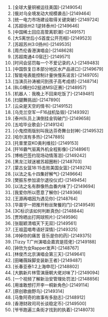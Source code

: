 
1. [全球大量铜被运往美国]-[2149054]
1. [俄对乌全境发动大规模袭击]-[2149464]
1. [统一电力市场建设取得关键突破]-[2149724]
1. [苏超徐州2:1逆转泰州]-[2149646]
1. [中国稀土回应高管离职潮]-[2149157]
1. [大S离世后小S首度公开亮相]-[2149523]
1. [苏超苏州3:0扬州]-[2149535]
1. [周杰伦香港演唱会]-[2148628]
1. [苏超南通4:0宿迁]-[2149571]
1. [时间会惩罚每一个不爱记录的人]-[2149483]
1. [中国恢复日本部分地区水产品进口]-[2149679]
1. [智能电表能控制计量快慢系谣言]-[2149705]
1. [当演员孙涛被问到孩子高考成绩]-[2148714]
1. [BLG横扫G2挺进MSI正赛]-[2148957]
1. [机器人：我晚上不回来吃饭了]-[2149481]
1. [扫腿舞挑战]-[2147890]
1. [云朵是天空的情书]-[2149152]
1. [乌克兰空军一F16战机坠毁]-[2149392]
1. [泰州队员上演倒挂金钩破门]-[2149658]
1. [五哈毕业歌会]-[2149124]
1. [小鬼控雨版别叫我达芬奇舞台封神]-[2149532]
1. [哈尔滨有多热]-[2147885]
1. [托普里亚KO奥利维拉]-[2149153]
1. [歼16霸气驱离外机全程影像]-[2148961]
1. [博格巴签约现场动情落泪]-[2149242]
1. [黑龙江球迷被苏超圈粉]-[2148703]
1. [蒙古女篮18:15击败美国女篮]-[2149274]
1. [以法之名十四集好解气]-[2149664]
1. [樊振东参加波尔退役仪式]-[2149454]
1. [以法之名有群像热血番内味了]-[2149694]
1. [我爱你所以愿意了解你]-[2149366]
1. [王源再唱因为遇见你]-[2148764]
1. [华晨宇一把推开粉丝聚餐的门]-[2149549]
1. [3C标识该如何判断真伪]-[2148844]
1. [贾玲晒出打网球照片]-[2149596]
1. [张靓颖清唱天下无双]-[2149561]
1. [王祖蓝唱粤语好深情]-[2149325]
1. [冲掉你的痛苦 音乐是你的药]-[2149375]
1. [Tizzy T广州演唱会嘉宾是揽佬]-[2149188]
1. [钟欣为女Rapper发声]-[2148767]
1. [林俊杰北京演唱会第三天]-[2149641]
1. [田曦薇跺脚变装新王者]-[2149487]
1. [长春亚泰1:2上海申花]-[2148802]
1. [大鹏新片林雪演唐朝大佬对味了]-[2149094]
1. [一个视频了解新治安管理处罚法]-[2148856]
1. [用谁敢想打开李一桐新角色]-[2149114]
1. [原创歌曲野鸟]-[2149314]
1. [马鲁阿奇的故事有多励志]-[2148912]
1. [香港财政司司长谈稳定币]-[2149500]
1. [爷爷跑遍三条街才找到的执着]-[2148073]